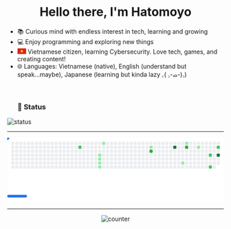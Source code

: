 <h1 align="center">Hello there, I'm Hatomoyo</h1>


- 📚 Curious mind with endless interest in tech, learning and growing
- 💻 Enjoy programming and exploring new things   
- <img src="https://raw.githubusercontent.com/hampusborgos/country-flags/main/svg/vn.svg" width="20"/> Vietnamese citizen, learning Cybersecurity. Love tech, games, and creating content!
- 🌐 Languages: Vietnamese (native), English (understand but speak...maybe), Japanese (learning but kinda lazy ‎꜀( ꜆-ࡇ-)꜆)

<br>
<div id="toc">
  <ul style="list-style: none">
    <summary>
      <h3>🌙 Status</h2>
    </summary>
  </ul>
</div>
<img src="https://img.shields.io/badge/🟡%20Away-Mode-yellow?style=for-the-badge&labelColor=2d2d2d" alt="status"/>


---
<picture>
  <source media="(prefers-color-scheme: dark)" srcset="images/breakout-dark.svg" />
  <source media="(prefers-color-scheme: light)" srcset="images/breakout-light.svg" />
  <img alt="Breakout Game" src="images/breakout-light.svg" />
</picture>


---
<p align="center">
  <img src="https://count.getloli.com/get/@Hatomoyo2721?theme=rule34" alt="counter" />
</p>
